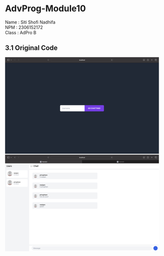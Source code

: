 # AdvProg-Module10
Name : Siti Shofi Nadhifa <br>
NPM : 2306152172 <br>
Class : AdPro B

## 3.1 Original Code
![username](/images/username.png)
![chat](images/chat.png)